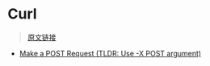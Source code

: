 # Curl

> [原文链接](https://catonmat.net/cookbooks/curl)

- [Make a POST Request (TLDR: Use -X POST argument)](/curl/send-an-empty-post-request.html)